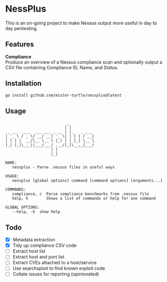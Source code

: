# NessPlus
  
This is an on-going project to make Nessus output more useful in day to day pentesting.

## Features
**Compliance**  
Produce an overview of a Nessus compliance scan and optionally output a CSV file containing Compliance ID, Name, and Status.

## Installation
```sh
go install github.com/mister-turtle/nessplus@latest
```

## Usage
```
                           _            
                          | |          
 _ __   ___  ___ ___ _ __ | |_   _ ___ 
| '_ \ / _ \/ __/ __| '_ \| | | | / __|
| | | |  __/\__ \__ \ |_) | | |_| \__ \
|_| |_|\___||___/___/ .__/|_|\__,_|___/
                    | |                
                    |_|                

NAME:
   nessplus - Parse .nessus files in useful ways

USAGE:
   nessplus [global options] command [command options] [arguments...]

COMMANDS:
   compliance, c  Parse compliance benchmarks from .nessus file
   help, h        Shows a list of commands or help for one command

GLOBAL OPTIONS:
   --help, -h  show help
```

## Todo
- [X] Metadata extraction
- [X] Tidy up compliance CSV code
- [ ] Extract host list
- [ ] Extract host and port list
- [ ] Extract CVEs attached to a host/service
- [ ] Use searchsploit to find known exploit code
- [ ] Collate issues for reporting (opinionated)